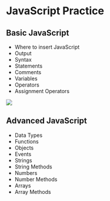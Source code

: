 # JavaScript Practice

## Basic JavaScript

- Where to insert JavaScript
- Output
- Syntax
- Statements
- Comments
- Variables
- Operators
- Assignment Operators

<img src="https://udemy-certificate.s3.amazonaws.com/image/UC-20dc9c46-ce45-4375-afef-35f365aa5917.jpg"/>

## Advanced JavaScript

- Data Types
- Functions
- Objects
- Events
- Strings
- String Methods
- Numbers
- Number Methods
- Arrays
- Array Methods

<img src=""/>